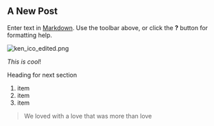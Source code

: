 ## A New Post

Enter text in [Markdown](http://daringfireball.net/projects/markdown/). Use the toolbar above, or click the **?** button for formatting help.

![ken_ico_edited.png]({{site.baseurl}}/announcements/upcoming/ken_ico_edited.png)

_This is cool_!

Heading for next section
1. item
2. item
3. item

> We loved with a love that was more than love




